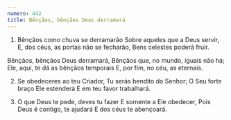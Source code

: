 ```yaml
---
numero: 442
title: Bênçãos, bênçãos Deus derramará
---
```

1. Bênçãos como chuva se derramarão
Sobre aqueles que a Deus servir,
E, dos céus, as portas não se fecharão,
Bens celestes poderá fruir.

Bênçãos, bênçãos Deus derramará,
Bênçãos que, no mundo, iguais não há;
Ele, aqui, te dá as bênçãos temporais
E, por fim, no céu, as eternais.

2. Se obedeceres ao teu Criador,
Tu serás bendito do Senhor;
O Seu forte braço Ele estenderá
E em teu favor trabalhará.

3. O que Deus te pede, deves tu fazer
E somente a Ele obedecer,
Pois Deus é contigo, te ajudará
E dos céus te abençoará.
